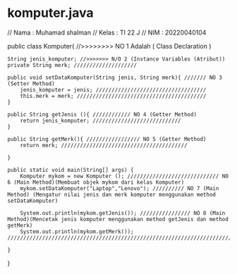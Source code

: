 # komputer.java
// Nama : Muhamad shalman
// Kelas : TI 22 J
// NIM : 20220040104


public class Komputer{ //>>>>>>>> NO 1 Adalah ( Class Declaration )

    String jenis_komputer; //>>>>>>> N/O 2 (Instance Variables (Atribut))
    private String merk; ////////////////////

    public void setDataKomputer(String jenis, String merk){ /////// NO 3 (Setter Method)
        jenis_komputer = jenis; ///////////////////////////////////
        this.merk = merk; /////////////////////////////////////////
    }

    public String getJenis (){ //////////// NO 4 (Getter Method)
        return jenis_komputer; ////////////////////////////
    }

    public String getMerk(){ ///////////////// NO 5 (Getter Method)
        return merk; ////////////////////////////////////////

    }

    public static void main(String[] args) {
        Komputer mykom = new Komputer (); ///////////////////////////// NO 6 (Main Method)(Membuat objek mykom dari kelas Komputer)
        mykom.setDataKomputer("Laptop","Lenovo"); ////////// NO 7 (Main Method) (Mengatur nilai jenis dan merk komputer menggunakan method setDataKomputer)

        System.out.println(mykom.getJenis()); //////////////// NO 8 (Main Method)(Mencetak jenis komputer menggunakan method getJenis dan method getMerk)
        System.out.println(mykom.getMerk()); ///////////////////////////////////////////////////////////////////////////////////////////////////////////
        
    }
}
